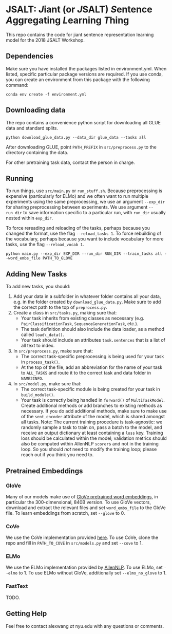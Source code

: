 # JSALT: *J*iant (or *J*SALT) *S*entence *A*ggregating *L*earning *T*hing
This repo contains the code for jiant sentence representation learning model for the 2018 JSALT Workshop.

## Dependencies

Make sure you have installed the packages listed in environment.yml.
When listed, specific particular package versions are required.
If you use conda, you can create an environment from this package with the following command:

```
conda env create -f environment.yml
```

## Downloading data

The repo contains a convenience python script for downloading all GLUE data and standard splits.

```
python download_glue_data.py --data_dir glue_data --tasks all
```

After downloading GLUE, point ``PATH_PREFIX`` in  ``src/preprocess.py`` to the directory containing the data.

For other pretraining task data, contact the person in charge.

## Running

To run things, use ``src/main.py`` or ``run_stuff.sh``.
Because preprocessing is expensive (particularly for ELMo) and we often want to run multiple experiments using the same preprocessing, we use an argument ``--exp_dir`` for sharing preprocessing between experiments. We use argument ``--run_dir`` to save information specific to a particular run, with ``run_dir`` usually nested within ``exp_dir``.

To force rereading and reloading of the tasks, perhaps because you changed the format, use the flag ``--reload_tasks 1``.
To force rebuilding of the vocabulary, perhaps because you want to include vocabulary for more tasks, use the flag ``--reload_vocab 1``.

```
python main.py --exp_dir EXP_DIR --run_dir RUN_DIR --train_tasks all --word_embs_file PATH_TO_GLOVE
```

## Adding New Tasks

To add new tasks, you should:
1. Add your data in a subfolder in whatever folder contains all your data, e.g. in the folder created by ``download_glue_data.py``. Make sure to add the correct path to the top of ``preprocess.py``.
2. Create a class in ``src/tasks.py``, making sure that:
    - Your task inherits from existing classes as necessary (e.g. ``PairClassificationTask``, ``SequenceGenerationTask``, etc.).
    - The task definition should also include the data loader, as a method called ``load\_data()``.
    - Your task should include an attributes ``task.sentences`` that is a list of all text to index.
3. In ``src/preprocess.py``, make sure that:
    - The correct task-specific preprocessing is being used for your task in ``process_task()``.
    - At the top of the file, add an abbreviation for the name of your task to ``ALL_TASKS`` and route it to the correct task and data folder in ``NAME2INFO``.
4. In ``src/model.py``, make sure that:
    - The correct task-specific module is being created for your task in ``build_module()``.
    - Your task is correctly being handled in ``forward()`` of ``MultiTaskModel``. Create additional methods or add branches to existing methods as necessary. If you do add additional methods, make sure to make use of the ``sent_encoder`` attribute of the model, which is shared amongst all tasks.
Note: The current training procedure is task-agnostic: we randomly sample a task to train on, pass a batch to the model, and receive an output dictionary at least containing a ``loss`` key. Training loss should be calculated within the model; validation metrics should also be computed within AllenNLP ``scorer``s and not in the training loop. So you should *not* need to modify the training loop; please reach out if you think you need to.

## Pretrained Embeddings

### GloVe

Many of our models make use of [GloVe pretrained word embeddings](https://nlp.stanford.edu/projects/glove/), in particular the 300-dimensional, 840B version.
To use GloVe vectors, download and extract the relevant files and set ``word_embs_file`` to the GloVe file.
To learn embeddings from scratch, set ``--glove`` to 0.

### CoVe

We use the CoVe implementation provided [here](https://github.com/salesforce/cove).
To use CoVe, clone the repo and fill in ``PATH_TO_COVE`` in ``src/models.py`` and set ``--cove`` to 1.

### ELMo

We use the ELMo implementation provided by [AllenNLP](https://github.com/allenai/allennlp/blob/master/tutorials/how_to/elmo.md).
To use ELMo, set ``--elmo`` to 1. To use ELMo without GloVe, additionally set ``--elmo_no_glove`` to 1.

### FastText

TODO.

## Getting Help

Feel free to contact alexwang _at_ nyu.edu with any questions or comments.
